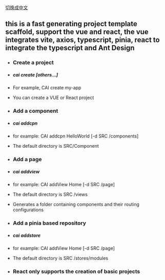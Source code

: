 [切换成中文](https://github.com/caijianhaoa/mini-vue3/tree/main/README.zh.md)

## this is a fast generating project template scaffold, support the vue and react, the vue integrates vite, axios, typescript, pinia, react to integrate the typescript and Ant Design  
 
- ### Create a project  
 
- ##### cai create <project> [others...]  
 
- For example, CAI create my-app  
 
- You can create a VUE or React project  
 
- ### Add a component  
 
- ##### cai addcpn <name>  
 
- for example: CAI addcpn HelloWorld [-d SRC /components]  
 
- The default directory is SRC/Component  
 
- ### Add a page  
 
- ##### cai addview <view>  
 
- for example: CAI addView Home [-d SRC /page]  
- The default directory is SRC /views  
- Generates a folder containing components and their routing configurations  
 
- ### Add a pinia based repository  
 
- ##### cai addstore <store>  
 
- for example: CAI addView Home [-d SRC /page]  
 
- The default directory is SRC /stores/modules  
 
- ### React only supports the creation of basic projects  